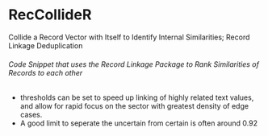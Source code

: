# RecCollideR
Collide a Record Vector with Itself to Identify Internal Similarities; Record Linkage Deduplication

###### Code Snippet that uses the Record Linkage Package to Rank Similarities of Records to each other

* thresholds can be set to speed up linking of highly related text values, and allow for rapid focus on the sector with greatest density of edge cases.
* A good limit to seperate the uncertain from certain is often around 0.92
